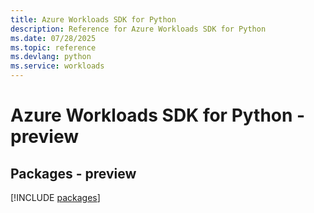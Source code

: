 ```yaml
---
title: Azure Workloads SDK for Python
description: Reference for Azure Workloads SDK for Python
ms.date: 07/28/2025
ms.topic: reference
ms.devlang: python
ms.service: workloads
---
```

# Azure Workloads SDK for Python - preview
## Packages - preview
[!INCLUDE [packages](workloads-index.md)]